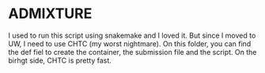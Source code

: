 # ADMIXTURE
I used to run this script using snakemake and I loved it. But since I moved to UW, I need to use CHTC (my worst nightmare). On this folder, you can find the def fiel to create the container, the submission file and the script. On the birhgt side, CHTC is pretty fast.

